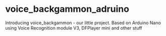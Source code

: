 # voice_backgammon_adruino
Introducing voice_backgammon - our little project. Based on Arduino Nano using Voice Recognition module V3, DFPlayer mini and other stuff
